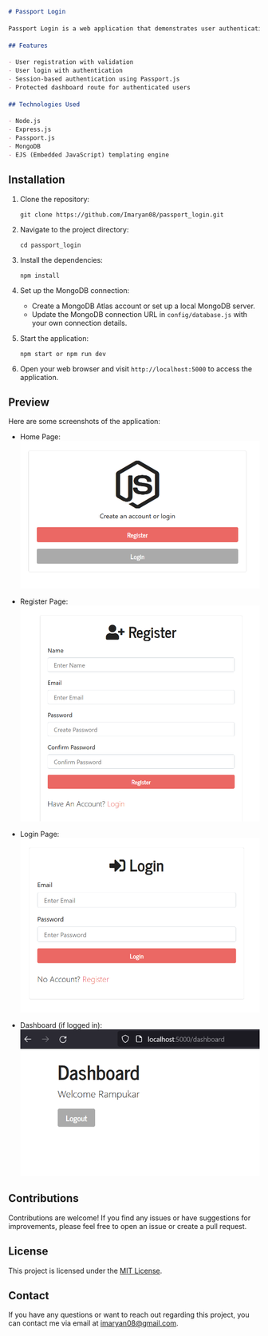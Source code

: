 <!-- # Login using Passport

## Routes

    - Home page
    - Register route
    - Login route
    - Dashboard route

## Route Links

- [Home page](http://localhost:5000)
- [Register route](http://localhost:5000/users/register)
- [Login route](http://localhost:5000/users/login)
- [Dashboard route (protected)](http://localhost:5000/dashboard)

## Process to run this application

    - open terminal
      - npm install
      - npm run dev or npm start or npm run start
    - open browser
      - copy this link : `localhost:5000` and open in any browser

## After running this application

1. you are on the home page which will look like this

   ![Home Page](https://github.com/Imaryan08/passport_login/blob/main/images/homePage.png)

2. Click on Register that will redirect you to this Register page

   ![Register Page](https://github.com/Imaryan08/passport_login/blob/main/images/register.png)

3. Click on Login with your credentials

   ![Login Page](https://github.com/Imaryan08/passport_login/blob/main/images/login.png)

4. Go to dashboard route if you are logged in that will look like this

   ![dashboard Page](https://github.com/Imaryan08/passport_login/blob/main/images/dashboard.png) -->



```markdown
# Passport Login

Passport Login is a web application that demonstrates user authentication using Passport.js. It includes routes for registration, login, and a protected dashboard.

## Features

- User registration with validation
- User login with authentication
- Session-based authentication using Passport.js
- Protected dashboard route for authenticated users

## Technologies Used

- Node.js
- Express.js
- Passport.js
- MongoDB
- EJS (Embedded JavaScript) templating engine

```

## Installation

1. Clone the repository:

   ```shell
   git clone https://github.com/Imaryan08/passport_login.git
   ```

2. Navigate to the project directory:

   ```shell
   cd passport_login
   ```

3. Install the dependencies:

   ```shell
   npm install
   ```

4. Set up the MongoDB connection:
   - Create a MongoDB Atlas account or set up a local MongoDB server.
   - Update the MongoDB connection URL in `config/database.js` with your own connection details.

5. Start the application:

   ```shell
   npm start or npm run dev
   ```

6. Open your web browser and visit `http://localhost:5000` to access the application.

## Preview

Here are some screenshots of the application:

- Home Page:
  ![Home Page](https://github.com/Imaryan08/passport_login/blob/main/images/homePage.png)

- Register Page:
  ![Register Page](https://github.com/Imaryan08/passport_login/blob/main/images/register.png)

- Login Page:
  ![Login Page](https://github.com/Imaryan08/passport_login/blob/main/images/login.png)

- Dashboard (if logged in):
  ![Dashboard Page](https://github.com/Imaryan08/passport_login/blob/main/images/dashboard.png)

## Contributions

Contributions are welcome! If you find any issues or have suggestions for improvements, please feel free to open an issue or create a pull request.

## License

This project is licensed under the [MIT License](LICENSE).

## Contact

If you have any questions or want to reach out regarding this project, you can contact me via email at imaryan08@gmail.com.

```

